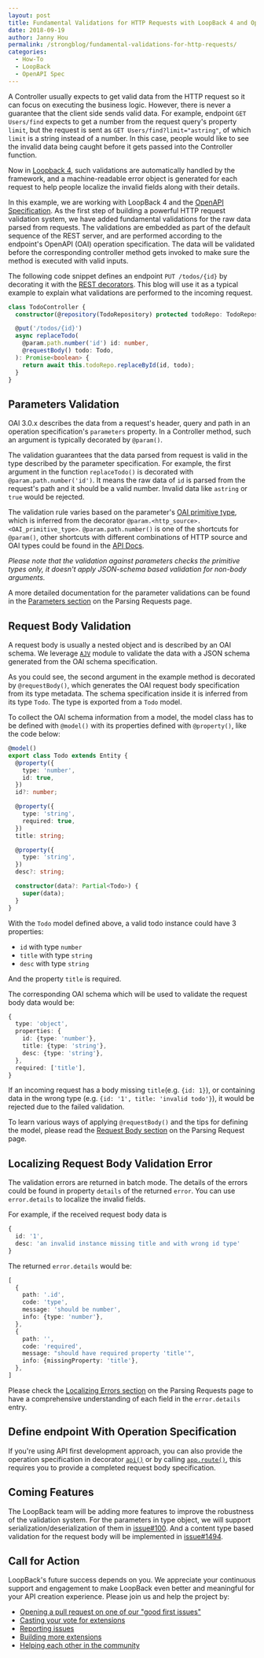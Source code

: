 ```yaml
---
layout: post
title: Fundamental Validations for HTTP Requests with LoopBack 4 and OpenAPI Spec
date: 2018-09-19
author: Janny Hou
permalink: /strongblog/fundamental-validations-for-http-requests/
categories:
  - How-To
  - LoopBack
  - OpenAPI Spec
---
```


A Controller usually expects to get valid data from the HTTP request so it can focus on executing the business logic. However, there is never a guarantee that the client side sends valid data. For example, endpoint `GET Users/find` expects to get a number from the request query's property `limit`, but the request is sent as `GET Users/find?limit="astring"`, of which `limit` is a string instead of a number. In this case, people would like to see the invalid data being caught before it gets passed into the Controller function. 

Now in [Loopback 4](http://v4.loopback.io/), such validations are automatically handled by the framework, and a machine-readable error object is generated for each request to help people localize the invalid fields along with their details.

<!--more-->

In this example, we are working with LoopBack 4 and the [OpenAPI Specification](https://www.openapis.org/). As the first step of building a powerful HTTP request validation system, we have added fundamental validations for the raw data parsed from requests. The validations are embedded as part of the default sequence of the REST server, and are performed according to the endpoint's OpenAPI (OAI) operation specification. The data will be validated before the corresponding controller method gets invoked to make sure the method is executed with valid inputs.

The following code snippet defines an endpoint `PUT /todos/{id}` by decorating it with the [REST decorators](https://loopback.io/doc/en/lb4/Decorators.html#route-decorators). This blog will use it as a typical example to explain what validations are performed to the incoming request.

```ts
class TodoController {
  constructor(@repository(TodoRepository) protected todoRepo: TodoRepository) {}

  @put('/todos/{id}')
  async replaceTodo(
    @param.path.number('id') id: number,
    @requestBody() todo: Todo,
  ): Promise<boolean> {
    return await this.todoRepo.replaceById(id, todo);
  }
}
```

## Parameters Validation

OAI 3.0.x describes the data from a request's header, query and path in an operation specification's `parameters` property. In a Controller method, such an argument is typically decorated by `@param()`.

The validation guarantees that the data parsed from request is valid in the type described by the parameter specification. For example, the first argument in the function `replaceTodo()` is decorated with `@param.path.number('id')`. It means the raw data of `id` is parsed from the request's path and it should be a valid number. Invalid data like `astring` or `true` would be rejected.

The validation rule varies based on the parameter's [OAI primitive type](https://github.com/OAI/OpenAPI-Specification/blob/master/versions/3.0.1.md#data-types), which is inferred from the decorator `@param.<http_source>.<OAI_primitive_type>`. `@param.path.number()` is one of the shortcuts for `@param()`, other shortcuts with different combinations of HTTP source and OAI types could be found in the [API Docs](https://apidocs.strongloop.com/@loopback%2fdocs/openapi-v3.html#param).

*Please note that the validation against parameters checks the primitive types only, it doesn't apply JSON-schema based validation for non-body arguments.*

A more detailed documentation for the parameter validations can be found in the [Parameters section](https://loopback.io/doc/en/lb4/Parsing-requests.html#parameters) on the Parsing Requests page.

## Request Body Validation

A request body is usually a nested object and is described by an OAI schema. We leverage [`AJV`](https://github.com/epoberezkin/ajv) module to validate the data with a JSON schema generated from the OAI schema specification.

As you could see, the second argument in the example method is decorated by `@requestBody()`, which generates the OAI request body specification from its type metadata. The schema specification inside it is inferred from its type `Todo`. The type is exported from a `Todo` model.

To collect the OAI schema information from a model, the model class has to be defined with `@model()` with its properties defined with `@property()`, like the code below:

```ts
@model()
export class Todo extends Entity {
  @property({
    type: 'number',
    id: true,
  })
  id?: number;

  @property({
    type: 'string',
    required: true,
  })
  title: string;

  @property({
    type: 'string',
  })
  desc?: string;

  constructor(data?: Partial<Todo>) {
    super(data);
  }
}
```

With the `Todo` model defined above, a valid todo instance could have 3 properties: 
 
  - `id` with type `number`
  - `title` with type `string`
  - `desc` with type `string`

And the property `title` is required.

The corresponding OAI schema which will be used to validate the request body data would be:

```ts
{
  type: 'object',
  properties: {
    id: {type: 'number'},
    title: {type: 'string'},
    desc: {type: 'string'},
  },
  required: ['title'],
}
```

If an incoming request has a body missing `title`(e.g. `{id: 1}`), or containing data in the wrong type (e.g. `{id: '1', title: 'invalid todo'}`), it would be rejected due to the failed validation.

To learn various ways of applying `@requestBody()` and the tips for defining the model, please read the [Request Body section](https://loopback.io/doc/en/lb4/Parsing-requests.html#request-body) on the Parsing Request page.

## Localizing Request Body Validation Error

The validation errors are returned in batch mode. The details of the errors could be found in property `details` of the returned `error`. You can use `error.details` to localize the invalid fields.

For example, if the received request body data is 

```ts
{
  id: '1',
  desc: 'an invalid instance missing title and with wrong id type'
}
```

The returned `error.details` would be: 

```ts
[
  {
    path: '.id',
    code: 'type',
    message: 'should be number',
    info: {type: 'number'},
  },
  {
    path: '',
    code: 'required',
    message: "should have required property 'title'",
    info: {missingProperty: 'title'},
  },
]
```

Please check the [Localizing Errors section](https://loopback.io/doc/en/lb4/Parsing-requests.html#localizing-errors) on the Parsing Requests page to have a comprehensive understanding of each field in the `error.details` entry.

## Define endpoint With Operation Specification

If you're using API first development approach, you can also provide the operation specification in decorator [`api()`](https://loopback.io/doc/en/lb4/Decorators.html#api-decorator) or by calling [`app.route()`](https://loopback.io/doc/en/lb4/Routes.html#creating-rest-routes), this requires you to provide a completed request body specification.

## Coming Features

The LoopBack team will be adding more features to improve the robustness of the validation system. For the parameters in type object, we will support serialization/deserialization of them in [issue#100](https://github.com/strongloop/loopback-next/issues/100). And a content type based validation for the request body will be implemented in [issue#1494](https://github.com/strongloop/loopback-next/issues/1494).

## Call for Action

LoopBack's future success depends on you. We appreciate your continuous support and engagement to make LoopBack even better and meaningful for your API creation experience. Please join us and help the project by:

- [Opening a pull request on one of our "good first issues"](https://github.com/strongloop/loopback-next/labels/good%20first%20issue)
- [Casting your vote for extensions](https://github.com/strongloop/loopback-next/issues/512)
- [Reporting issues](https://github.com/strongloop/loopback-next/issues)
- [Building more extensions](https://github.com/strongloop/loopback-next/issues/647)
- [Helping each other in the community](https://groups.google.com/forum/#!forum/loopbackjs)
